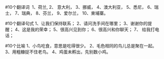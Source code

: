 #10个翻译词
 1、荷兰,
2、 意大利，
 3、挪威，
 4、澳大利亚，
 5、悉尼，
 6、瑞士，
 7、瑞典，
 8、芬兰，
 9、爱尔兰，
 10、柬埔寨。


#10个翻译句式
 1、让我们保持联系；
 2、请问洗手间在哪里；
 3、谢谢你的提醒；
 4、这是我的荣幸；
 5、很高兴见到你；
 6、很高兴和你聊天；
 7、 给我打电话；
 
 
#10个比喻
1、小鸟吃食，意思是吃得很少。
2、毛色相同的鸟儿总是聚在一起。
3、用粗糠捉不住老鸟。
4、鸡蛋未孵出，先别数小鸡。
